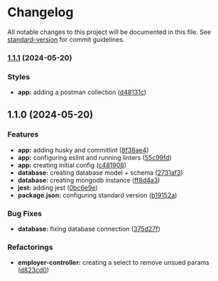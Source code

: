# Changelog

All notable changes to this project will be documented in this file. See [standard-version](https://github.com/conventional-changelog/standard-version) for commit guidelines.

### [1.1.1](https://github.com/CleberSchiavon/express-ts-crud-backend/compare/v1.1.0...v1.1.1) (2024-05-20)


### Styles

* **app:** adding a postman collection ([d48131c](https://github.com/CleberSchiavon/express-ts-crud-backend/commit/d48131ca66b54c07878c31a38dddf7ef683e5eac))

## 1.1.0 (2024-05-20)


### Features

* **app:** adding husky and commitlint ([8f38ae4](https://github.com/CleberSchiavon/express-ts-crud-backend/commit/8f38ae42393cbe96476d33e4759d905c60ff76b6))
* **app:** configuring eslint and running linters ([55c99fd](https://github.com/CleberSchiavon/express-ts-crud-backend/commit/55c99fd7447c48f233fefd97f4b9d0925d93d8c3))
* **app:** creating initial config ([c481908](https://github.com/CleberSchiavon/express-ts-crud-backend/commit/c48190807ba6252ac2fc592e3d67ea3947a999bc))
* **database:** creating database model + schema ([2731af3](https://github.com/CleberSchiavon/express-ts-crud-backend/commit/2731af3516434d3a10930d4340672f0bad1a4d97))
* **database:** creating mongodb instance ([ff8d4a3](https://github.com/CleberSchiavon/express-ts-crud-backend/commit/ff8d4a3c79193191ce06b185255661eaf9e1c773))
* **jest:** adding jest ([0bc6e9e](https://github.com/CleberSchiavon/express-ts-crud-backend/commit/0bc6e9e1ab76820a1d5a46362c16affe2a9d7847))
* **package.json:** configuring standard version ([b19152a](https://github.com/CleberSchiavon/express-ts-crud-backend/commit/b19152af93de0de0820dead4fdc19583b281e30e))


### Bug Fixes

* **database:** fixing database connection ([375d27f](https://github.com/CleberSchiavon/express-ts-crud-backend/commit/375d27fdf2f29877292262cef3e48fdd6eea23c1))


### Refactorings

* **employer-controller:** creating a select to remove unsued params ([d823cd0](https://github.com/CleberSchiavon/express-ts-crud-backend/commit/d823cd02e596e5139e5f98f8312efea589a0e3b6))
